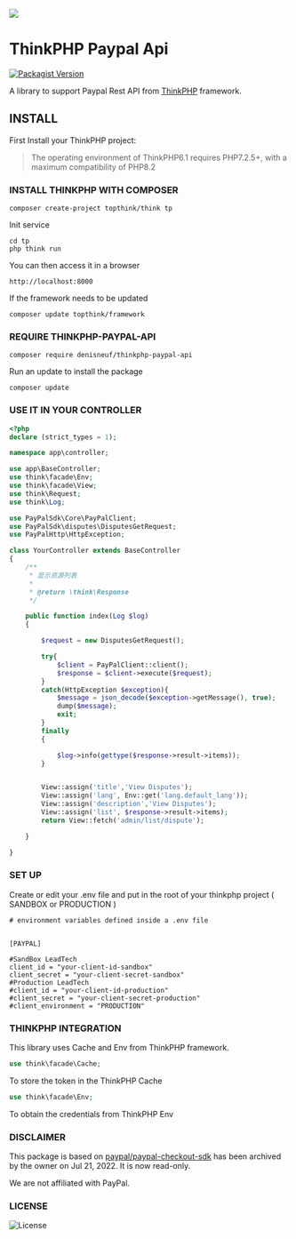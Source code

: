 ![](https://box.kancloud.cn/5a0aaa69a5ff42657b5c4715f3d49221) 

# ThinkPHP Paypal Api

[![Packagist Version](https://img.shields.io/packagist/v/denisneuf/thinkphp-paypal-api)](https://packagist.org/packages/denisneuf/thinkphp-paypal-api)

A library to support Paypal Rest API from [ThinkPHP](https://github.com/top-think/framework/) framework.


## INSTALL

First Install your ThinkPHP project:

> The operating environment of ThinkPHP6.1 requires PHP7.2.5+, with a maximum compatibility of PHP8.2

### INSTALL THINKPHP WITH COMPOSER

~~~
composer create-project topthink/think tp
~~~

Init service

~~~
cd tp
php think run
~~~

You can then access it in a browser

~~~
http://localhost:8000
~~~

If the framework needs to be updated
~~~
composer update topthink/framework
~~~

### REQUIRE THINKPHP-PAYPAL-API
```
composer require denisneuf/thinkphp-paypal-api

```

Run an update to install the package

~~~
composer update
~~~


### USE IT IN YOUR CONTROLLER
```php
<?php
declare (strict_types = 1);

namespace app\controller;

use app\BaseController;
use think\facade\Env;
use think\facade\View;
use think\Request;
use think\Log;

use PayPalSdk\Core\PayPalClient;
use PayPalSdk\disputes\DisputesGetRequest;
use PayPalHttp\HttpException;

class YourController extends BaseController
{
    /**
     * 显示资源列表
     *
     * @return \think\Response
     */

    public function index(Log $log)
    {

        $request = new DisputesGetRequest();

        try{
            $client = PayPalClient::client();
            $response = $client->execute($request);
        }
        catch(HttpException $exception){
            $message = json_decode($exception->getMessage(), true);
            dump($message);
            exit;
        }
        finally
        {

        	$log->info(gettype($response->result->items));
        }


        View::assign('title','View Disputes');
        View::assign('lang', Env::get('lang.default_lang'));
        View::assign('description','View Disputes');
        View::assign('list', $response->result->items);
        return View::fetch('admin/list/dispute');

    }

}
```


### SET UP

Create or edit your .env file and put in the root of your thinkphp project ( SANDBOX or PRODUCTION )
```
# environment variables defined inside a .env file


[PAYPAL]

#SandBox LeadTech
client_id = "your-client-id-sandbox"
client_secret = "your-client-secret-sandbox"
#Production LeadTech
#client_id = "your-client-id-production"
#client_secret = "your-client-secret-production"
#client_environment = "PRODUCTION"
```


### THINKPHP INTEGRATION

This library uses Cache and Env from ThinkPHP framework.

```php
use think\facade\Cache;
```

To store the token in the ThinkPHP Cache
```php
use think\facade\Env;
```

To obtain the credentials from ThinkPHP Env


### DISCLAIMER

This package is based on [paypal/paypal-checkout-sdk](http://github.com/paypal/Checkout-PHP-SDK) has been archived by the owner on Jul 21, 2022. It is now read-only.

We are not affiliated with PayPal.

### LICENSE

![License](https://img.shields.io/badge/license-MIT-green)